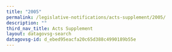 ```yaml
---
title: "2005"
permalink: /legislative-notifications/acts-supplement/2005/
description: ""
third_nav_title: Acts Supplement
layout: datagovsg-search
datagovsg-id: d_ebed95eacfa20c65d388c4990189b55e
---
```

